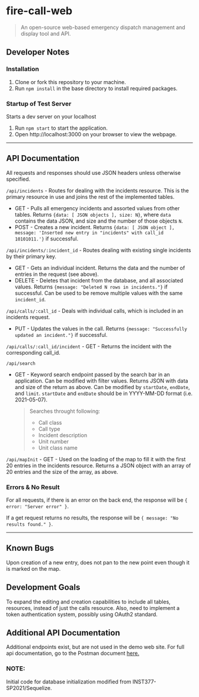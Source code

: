 # fire-call-web 
>An open-source web-based emergency dispatch management and display tool and API.

## Developer Notes
### Installation
1. Clone or fork this repository to your machine.
2. Run `npm install` in the base directory to install required packages.


### Startup of Test Server
Starts a dev server on your localhost
1. Run `npm start` to start the application.
2. Open http://localhost:3000 on your browser to view the webpage.

---

## API Documentation
All requests and responses should use JSON headers unless otherwise specified.

`/api/incidents` - Routes for dealing with the incidents resource. This is the primary resource in use and joins the rest of the implemented tables.
- GET - Pulls all emergency incidents and assorted values from other tables. Returns `{data: [ JSON objects ], size: N}`, where `data` contains the data JSON, and size and the number of those objects `N`.
- POST - Creates a new incident. Returns `{data: [ JSON object ], message: 'Inserted new entry in "incidents" with call_id 10101011.'}` if successful.

`/api/incidents/:incident_id` - Routes dealing with existing single incidents by their primary key.
- GET - Gets an individual incident. Returns the data and the number of entries in the request (see above). 
- DELETE - Deletes that incident from the database, and all associated values. Returns `{message: "Deleted N rows in incidents."}` if successful. Can be used to be remove multiple values with the same `incident_id`.

`/api/calls/:call_id` - Deals with individual calls, which is included in an incidents request.
- PUT - Updates the values in the call. Returns `{message: "Successfully updated an incident."}` if successful.

`/api/calls/:call_id/incident` - GET - Returns the incident with the corresponding call_id.

`/api/search` 
- GET - Keyword search endpoint passed by the search bar in an application. Can be modified with filter values. Returns JSON with data and size of the return as above. Can be modified by `startDate`, `endDate`, and `limit`. `startDate` and `endDate` should be in YYYY-MM-DD format (i.e. 2021-05-07). 
    >Searches throught following:
    >- Call class
    >- Call type
    >- Incident description
    >- Unit number
    >- Unit class name

`/api/mapInit` - GET - Used on the loading of the map to fill it with the first 20 entries in the incidents resource. Returns a JSON object with an array of 20 entries and the size of the array, as above.


### Errors & No Result
For all requests, if there is an error on the back end, the response will be 
`{ error: "Server error" }`.

If a get request returns no results, the response will be `{ message: "No results found." }`.

---

## Known Bugs
Upon creation of a new entry, does not pan to the new point even though it is marked on the map.

## Development Goals
To expand the editing and creation capabilities to include all tables, resources, instead of just the calls resource. Also, need to implement a token authentication system, possibly using OAuth2 standard.

## Additional API Documentation
Additional endpoints exist, but are not used in the demo web site. For full api documentation, go to the Postman document [here.](https://documenter.getpostman.com/view/13807059/TzRNEUyb)

### NOTE: 
Initial code for database initialization modified from INST377-SP2021/Sequelize.
